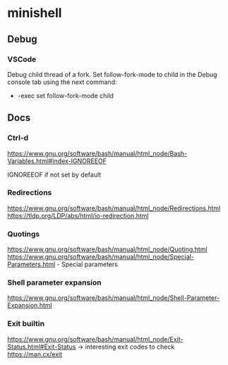 # minishell
## Debug
### VSCode
Debug child thread of a fork. Set follow-fork-mode to child in the Debug console tab using the next command:
* -exec set follow-fork-mode child
## Docs
### Ctrl-d
https://www.gnu.org/software/bash/manual/html_node/Bash-Variables.html#index-IGNOREEOF

IGNOREEOF if not set by default 
### Redirections
https://www.gnu.org/software/bash/manual/html_node/Redirections.html
https://tldp.org/LDP/abs/html/io-redirection.html
### Quotings
https://www.gnu.org/software/bash/manual/html_node/Quoting.html
https://www.gnu.org/software/bash/manual/html_node/Special-Parameters.html -  Special parameters
### Shell parameter expansion
https://www.gnu.org/software/bash/manual/html_node/Shell-Parameter-Expansion.html
### Exit builtin
https://www.gnu.org/software/bash/manual/html_node/Exit-Status.html#Exit-Status -> interesting exit codes to check
https://man.cx/exit
